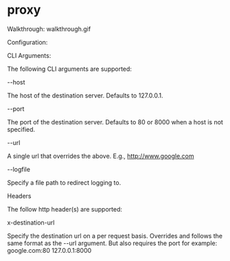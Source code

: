 # proxy

Walkthrough:
walkthrough.gif

Configuration:

CLI Arguments:

The following CLI arguments are supported:

--host

The host of the destination server. Defaults to 127.0.0.1.

--port

The port of the destination server. Defaults to 80 or 8000 when a host is not specified.

--url

A single url that overrides the above. E.g., http://www.google.com

--logfile

Specify a file path to redirect logging to.

Headers

The follow http header(s) are supported:

x-destination-url

Specify the destination url on a per request basis. Overrides and follows the same format as the --url argument. But also requires the port for example:
google.com:80
127.0.0.1:8000
